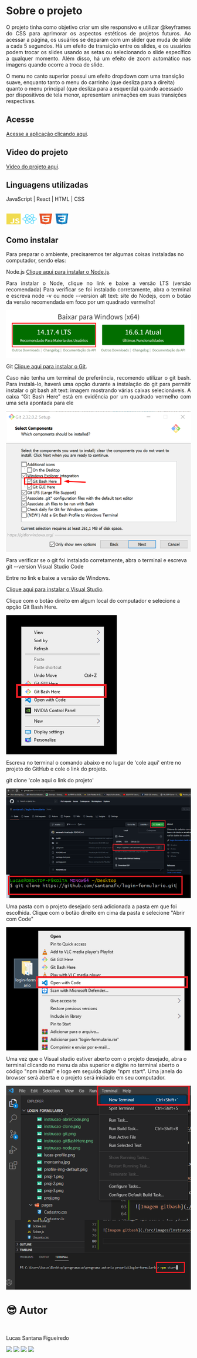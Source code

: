 # Sobre o projeto

<p align="justify">O projeto tinha como objetivo criar um site responsivo e utilizar @keyframes do CSS para aprimorar os aspectos estéticos de projetos futuros. Ao acessar a página, os usuários se deparam com um slider que muda de slide a cada 5 segundos. Há um efeito de transição entre os slides, e os usuários podem trocar os slides usando as setas ou selecionando o slide específico a qualquer momento. Além disso, há um efeito de zoom automático nas imagens quando ocorre a troca de slide.

O menu no canto superior possui um efeito dropdown com uma transição suave, enquanto tanto o menu do carrinho (que desliza para a direita) quanto o menu principal (que desliza para a esquerda) quando acessado por dispositivos de tela menor, apresentam animações em suas transições respectivas.</p>

## Acesse

<a href="https://nasa-gallery-bice.vercel.app/">Acesse a aplicação clicando aqui</a>.

## Video do projeto

<a href="https://youtu.be/QBJqfOv7ryM">Video do projeto aqui</a>.

## Linguagens utilizadas

JavaScript | React | HTML | CSS

<div style="display: inline_block"><br>
  <img align="center" alt="Rafa-Js" height="30" width="40" src="https://raw.githubusercontent.com/devicons/devicon/master/icons/javascript/javascript-plain.svg">
  <img align="center" alt="Rafa-React" height="30" width="40" src="https://raw.githubusercontent.com/devicons/devicon/master/icons/react/react-original.svg">
  <img align="center" alt="Rafa-HTML" height="30" width="40" src="https://raw.githubusercontent.com/devicons/devicon/master/icons/html5/html5-original.svg">
  <img align="center" alt="Rafa-CSS" height="30" width="40" src="https://raw.githubusercontent.com/devicons/devicon/master/icons/css3/css3-original.svg">
</div>

## Como instalar

Para preparar o ambiente, precisaremos ter algumas coisas instaladas no computador, sendo elas:

Node.js
<a href="https://nodejs.org/pt-br">Clique aqui para instalar o Node.js</a>.

<p align="justify">
Para instalar o Node, clique no link e baixe a versão LTS (versão recomendada)
Para verificar se foi instalado corretamente, abra o terminal e escreva node -v ou node --version
alt text: site do Nodejs, com o botão da versão recomendada em foco por um quadrado vermelho!
</p>

<img align="center" src='./public/images/readme/instrucao-node.png'>

Git
<a href="https://git-scm.com/download/windows">Clique aqui para instalar o Git</a>.

<p align="justify">
Caso não tenha um terminal de preferência, recomendo utilizar o git bash. Para instalá-lo, haverá uma opção durante a instalação do git para permitir instalar o git bash
alt text: imagem mostrando várias caixas selecionáveis. A caixa “Git Bash Here” está em evidência por um quadrado vermelho com uma seta apontada para ele
</p>

<img align="center" src='./public/images/readme/instrucao-git.png'>

Para verificar se o git foi instalado corretamente, abra o terminal e escreva git --version
Visual Studio Code

Entre no link e baixe a versão de Windows.

<a href="https://code.visualstudio.com/download">Clique aqui para instalar o Visual Studio</a>.

Clique com o botão direito em algum local do computador e selecione a opção Git Bash Here.

<img align="center" src='./public/images/readme/instrucao-gitBashHere.png'>

Escreva no terminal o comando abaixo e no lugar de 'cole aqui' entre no projeto do GitHub e cole o link do projeto.

git clone 'cole aqui o link do projeto'

<img align="center" src='./public/images/readme/instrucao-clone.png'>

<img align="center" src='./public/images/readme/instrucao-gitClone.png'>

Uma pasta com o projeto desejado será adicionada a pasta em que foi escolhida.
Clique com o botão direito em cima da pasta e selecione "Abrir com Code"

<img align="center" src='./public/images/readme/instrucao-abrirCode.png'>

Uma vez que o Visual studio estiver aberto com o projeto desejado, abra o terminal clicando no menu da aba superior e digite no terminal aberto o código "npm install" e logo em seguida digite "npm start". Uma janela do browser será aberta e o projeto será iniciado em seu computador.

<img align="center" src='./public/images/readme/instrucao-terminal.png'>

<img align="center" src='./public/images/readme/instrucao-npm.png'>

<br />

# :sunglasses: Autor <a name="id07"></a>

<br />

Lucas Santana Figueiredo

<div> 
 <a href="https://discordapp.com/users/254746660549296128" target="_blank"><img src="https://img.shields.io/badge/Discord-7289DA?style=for-the-badge&logo=discord&logoColor=white" target="_blank"></a> 
  <a href = "mailto:santanafx@hotmail.com"><img src="https://img.shields.io/badge/-Gmail-%23333?style=for-the-badge&logo=gmail&logoColor=white" target="_blank"></a>
  <a href="https://www.linkedin.com/in/lucas-santana-figueiredo/" target="_blank"><img src="https://img.shields.io/badge/-LinkedIn-%230077B5?style=for-the-badge&logo=linkedin&logoColor=white" target="_blank"></a>
  <a href="https://wa.me/5531997915854" target="_blank"><img src=https://img.shields.io/badge/WhatsApp-25D366?style=for-the-badge&logo=whatsapp&logoColor=white></a> 
</div>
